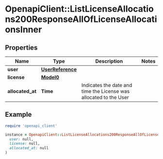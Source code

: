 # OpenapiClient::ListLicenseAllocations200ResponseAllOfLicenseAllocationsInner

## Properties

| Name | Type | Description | Notes |
| ---- | ---- | ----------- | ----- |
| **user** | [**UserReference**](UserReference.md) |  |  |
| **license** | [**Model0**](Model0.md) |  |  |
| **allocated_at** | **Time** | Indicates the date and time the License was allocated to the User |  |

## Example

```ruby
require 'openapi_client'

instance = OpenapiClient::ListLicenseAllocations200ResponseAllOfLicenseAllocationsInner.new(
  user: null,
  license: null,
  allocated_at: null
)
```

